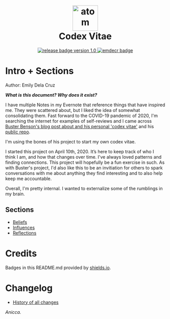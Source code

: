 <h1 align="center">
    <a href="https://emilydelacruz.com" target="_blank"><img src="https://emilydelacruz.com/files/connection.png" alt="atom graphic" width="80"></a>
    <br>
    Codex Vitae
</h1>

<p align="center">
    <a href="https://github.com/emdecr/edc/releases">
        <img src="https://img.shields.io/badge/release-v1.0-blue.svg" alt="release badge version 1.0">
    </a>
    <a href="https://emilydelacruz.com">
        <img src="https://img.shields.io/badge/%3C%2F%3E%20with%20%E2%99%A5%EF%B8%8E%20by-emdecr-red.svg" alt="emdecr badge">
    </a>
    
</p>

# Intro + Sections

Author: Emily Dela Cruz

_**What is this document? Why does it exist?**_

I have multiple Notes in my Evernote that reference things that have inspired me. They were scattered about, but I liked the idea of somewhat consolidating them. Fast forward to the COVID-19 pandemic of 2020, I'm searching the internet for examples of self-reviews and I came across [Buster Benson's blog post about and his personal 'codex vitae'](https://busterbenson.com/blog/2012/11-28-codex-vitae/) and his [public repo](https://github.com/busterbenson/public).

I'm using the bones of his project to start my own codex vitae.

I started this project on April 10th, 2020. It’s here to keep track of who I think I am, and how that changes over time. I've always loved patterns and finding connections. This project will hopefully be a fun exercise in such. As with Buster's project, I'd also like this to be an invitiation for others to spark conversations with me about anything they find interesting and to also help keep me accountable.

Overall, I'm pretty internal. I wanted to externalize some of the rumblings in my brain.

## Sections

- [Beliefs](https://github.com/emdecr/external/blob/master/beliefs.md)
- [Influences](https://github.com/emdecr/external/blob/master/influences.md)
- [Reflections](https://github.com/emdecr/external/blob/master/reflections.md)

# Credits

Badges in this README.md provided by [shields.io](https://shields.io/#your-badge).

# Changelog

- [History of all changes]()

_Anicca._
